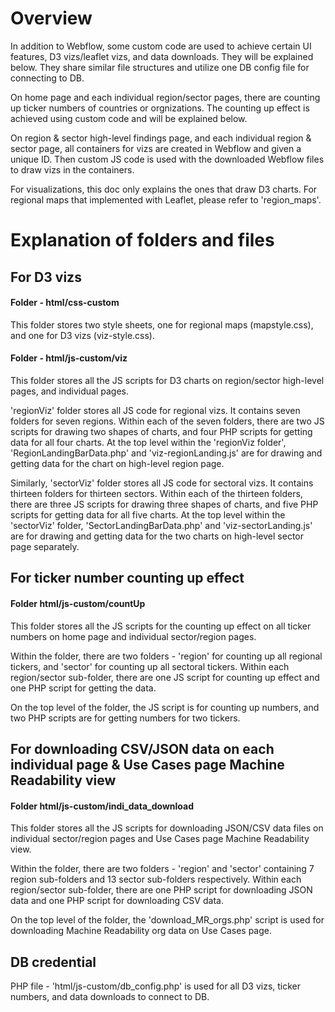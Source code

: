 # Overview
In addition to Webflow, some custom code are used to achieve certain UI features, D3 vizs/leaflet vizs, and data downloads. They will be explained below. They share similar file structures and utilize one DB config file for connecting to DB.

On home page and each individual region/sector pages, there are counting up ticker numbers of countries or orgnizations. The counting up effect is achieved using custom code and will be explained below.

On region & sector high-level findings page, and each individual region & sector page, all containers for vizs are created in Webflow and given a unique ID. Then custom JS code is used with the downloaded Webflow files to draw vizs in the containers.

For visualizations, this doc only explains the ones that draw D3 charts. For regional maps that implemented with Leaflet, please refer to 'region_maps'.

# Explanation of folders and files

## For D3 vizs
#### Folder - html/css-custom

This folder stores two style sheets, one for regional maps (mapstyle.css), and one for D3 vizs (viz-style.css).

#### Folder - html/js-custom/viz

This folder stores all the JS scripts for D3 charts on region/sector high-level pages, and individual pages.

'regionViz' folder stores all JS code for regional vizs. It contains seven folders for seven regions. Within each of the seven folders, there are two JS scripts for drawing two shapes of charts, and four PHP scripts for getting data for all four charts. At the top level within the 'regionViz folder', 'RegionLandingBarData.php' and 'viz-regionLanding.js' are for drawing and getting data for the chart on high-level region page.

Similarly, 'sectorViz' folder stores all JS code for sectoral vizs. It contains thirteen folders for thirteen sectors. Within each of the thirteen folders, there are three JS scripts for drawing three shapes of charts, and five PHP scripts for getting data for all five charts. At the top level within the 'sectorViz' folder, 'SectorLandingBarData.php' and 'viz-sectorLanding.js' are for drawing and getting data for the two charts on high-level sector page separately.

## For ticker number counting up effect
#### Folder html/js-custom/countUp

This folder stores all the JS scripts for the counting up effect on all ticker numbers on home page and individual sector/region pages.

Within the folder, there are two folders - 'region' for counting up all regional tickers, and 'sector' for counting up all sectoral tickers. Within each region/sector sub-folder, there are one JS script for counting up effect and one PHP script for getting the data.

On the top level of the folder, the JS script is for counting up numbers, and two PHP scripts are for getting numbers for two tickers.

## For downloading CSV/JSON data on each individual page & Use Cases page Machine Readability view
#### Folder html/js-custom/indi_data_download

This folder stores all the JS scripts for downloading JSON/CSV data files on individual sector/region pages and Use Cases page Machine Readability view.

Within the folder, there are two folders - 'region' and 'sector' containing 7 region sub-folders and 13 sector sub-folders respectively. Within each region/sector sub-folder, there are one PHP script for downloading JSON data and one PHP script for downloading CSV data.

On the top level of the folder, the 'download_MR_orgs.php' script is used for downloading Machine Readability org data on Use Cases page.

## DB credential
PHP file - 'html/js-custom/db_config.php' is used for all D3 vizs, ticker numbers, and data downloads to connect to DB.